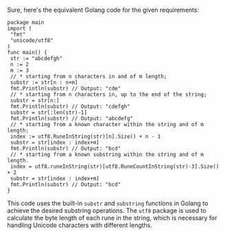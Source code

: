 Sure, here's the equivalent Golang code for the given requirements:
```
package main
import (
 "fmt"
 "unicode/utf8"
)
func main() {
 str := "abcdefgh"
 n := 2
 m := 3
 // * starting from n characters in and of m length;
 substr := str[n : n+m]
 fmt.Println(substr) // Output: "cde"
 // * starting from n characters in, up to the end of the string;
 substr = str[n:]
 fmt.Println(substr) // Output: "cdefgh"
 substr = str[:len(str)-1]
 fmt.Println(substr) // Output: "abcdefg"
 // * starting from a known character within the string and of m length;
 index := utf8.RuneInString(str)[n].Size() + n - 1
 substr = str[index : index+m]
 fmt.Println(substr) // Output: "bcd"
 // * starting from a known substring within the string and of m length. 
 index = utf8.runeInString(str)[utf8.RuneCountInString(str)-3].Size() + 2
 substr = str[index : index+m]
 fmt.Println(substr) // Output: "bcd"
}
```
This code uses the built-in `substr` and `substring` functions in Golang to achieve the desired substring operations. The `utf8` package is used to calculate the byte length of each rune in the string, which is necessary for handling Unicode characters with different lengths.

